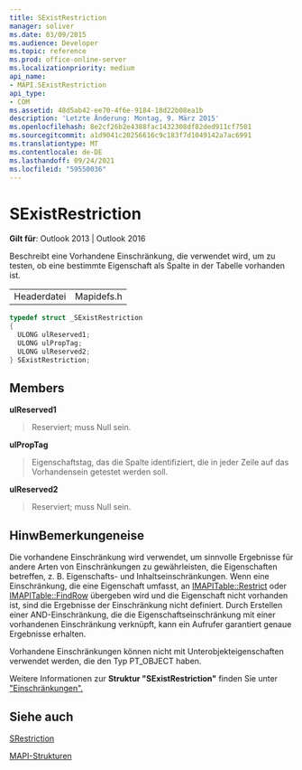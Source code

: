```yaml
---
title: SExistRestriction
manager: soliver
ms.date: 03/09/2015
ms.audience: Developer
ms.topic: reference
ms.prod: office-online-server
ms.localizationpriority: medium
api_name:
- MAPI.SExistRestriction
api_type:
- COM
ms.assetid: 48d5ab42-ee70-4f6e-9184-18d22b08ea1b
description: 'Letzte Änderung: Montag, 9. März 2015'
ms.openlocfilehash: 8e2cf26b2e4388fac1432308df82ded911cf7501
ms.sourcegitcommit: a1d9041c20256616c9c183f7d1049142a7ac6991
ms.translationtype: MT
ms.contentlocale: de-DE
ms.lasthandoff: 09/24/2021
ms.locfileid: "59550036"
---
```

# <a name="sexistrestriction"></a>SExistRestriction

  
  
**Gilt für**: Outlook 2013 | Outlook 2016 
  
Beschreibt eine Vorhandene Einschränkung, die verwendet wird, um zu testen, ob eine bestimmte Eigenschaft als Spalte in der Tabelle vorhanden ist. 
  
|||
|:-----|:-----|
|Headerdatei  <br/> |Mapidefs.h  <br/> |
   
```cpp
typedef struct _SExistRestriction
{
  ULONG ulReserved1;
  ULONG ulPropTag;
  ULONG ulReserved2;
} SExistRestriction;

```

## <a name="members"></a>Members

 **ulReserved1**
  
> Reserviert; muss Null sein. 
    
 **ulPropTag**
  
> Eigenschaftstag, das die Spalte identifiziert, die in jeder Zeile auf das Vorhandensein getestet werden soll.
    
 **ulReserved2**
  
> Reserviert; muss Null sein.
    
## <a name="remarks"></a>HinwBemerkungeneise

Die vorhandene Einschränkung wird verwendet, um sinnvolle Ergebnisse für andere Arten von Einschränkungen zu gewährleisten, die Eigenschaften betreffen, z. B. Eigenschafts- und Inhaltseinschränkungen. Wenn eine Einschränkung, die eine Eigenschaft umfasst, an [IMAPITable::Restrict](imapitable-restrict.md) oder [IMAPITable::FindRow](imapitable-findrow.md) übergeben wird und die Eigenschaft nicht vorhanden ist, sind die Ergebnisse der Einschränkung nicht definiert. Durch Erstellen  einer AND-Einschränkung, die die Eigenschaftseinschränkung mit einer vorhandenen Einschränkung verknüpft, kann ein Aufrufer garantiert genaue Ergebnisse erhalten. 
  
Vorhandene Einschränkungen können nicht mit Unterobjekteigenschaften verwendet werden, die den Typ PT_OBJECT haben. 
  
Weitere Informationen zur **Struktur "SExistRestriction"** finden Sie unter ["Einschränkungen".](about-restrictions.md) 
  
## <a name="see-also"></a>Siehe auch



[SRestriction](srestriction.md)


[MAPI-Strukturen](mapi-structures.md)

